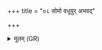 +++
title = "०८ सोमो वधूयुर् अभवद्"

+++
<details><summary>मूलम् (GR)</summary>

सोमो वधूयुर् अभवद्  
अश्विनास्ताम् उभा वरा ।  
सूर्यां यत् पत्ये शंसन्तीं  
मनसा सविताददात् ॥
</details>